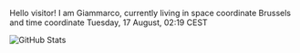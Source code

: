 Hello visitor! I am Giammarco, currently living in space coordinate Brussels and time coordinate Tuesday, 17 August, 02:19 CEST

![GitHub Stats](https://github-readme-stats.vercel.app/api?username=grcasanova)
